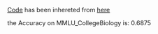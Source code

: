 [Code](https://github.com/Mehrdadghassabi/Gaokerena/blob/main/Evaluation/Step0/Acc/en/MMLU_CollegeBiology/gemma2b-it/Untitled0.ipynb) has been inhereted from [here](https://github.com/nyuolab/MedMobile/tree/main/Evaluation)

the Accuracy on MMLU_CollegeBiology is: 0.6875
